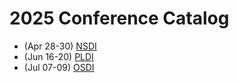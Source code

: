 # 2025 Conference Catalog

- (Apr 28-30) [NSDI](2025_nsdi.md)
- (Jun 16-20) [PLDI](2025_pldi.md)
- (Jul 07-09) [OSDI](2025_osdi.md)
